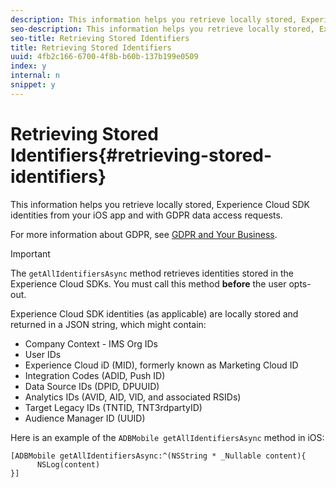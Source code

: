 ```yaml
---
description: This information helps you retrieve locally stored, Experience Cloud SDK identities from your iOS app and with GDPR data access requests.
seo-description: This information helps you retrieve locally stored, Experience Cloud SDK identities from your iOS app and with GDPR data access requests.
seo-title: Retrieving Stored Identifiers
title: Retrieving Stored Identifiers
uuid: 4fb2c166-6700-4f8b-b60b-137b199e0509
index: y
internal: n
snippet: y
---
```


# Retrieving Stored Identifiers{#retrieving-stored-identifiers}

This information helps you retrieve locally stored, Experience Cloud SDK identities from your iOS app and with GDPR data access requests.

For more information about GDPR, see [GDPR and Your Business](https://www.adobe.com/privacy/general-data-protection-regulation.html).

>[!IMPORTANT]
>
>The `getAllIdentifiersAsync` method retrieves identities stored in the Experience Cloud SDKs. You must call this method **before** the user opts-out.

Experience Cloud SDK identities (as applicable) are locally stored and returned in a JSON string, which might contain:

* Company Context - IMS Org IDs 
* User IDs 
* Experience Cloud iD (MID), formerly known as Marketing Cloud ID 
* Integration Codes (ADID, Push ID) 
* Data Source IDs (DPID, DPUUID) 
* Analytics IDs (AVID, AID, VID, and associated RSIDs) 
* Target Legacy IDs (TNTID, TNT3rdpartyID) 
* Audience Manager ID (UUID)

Here is an example of the `ADBMobile getAllIdentifiersAsync` method in iOS:

```
[ADBMobile getAllIdentifiersAsync:^(NSString * _Nullable content){
      NSLog(content) 
}]
```

